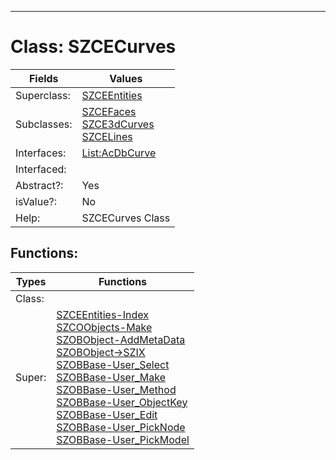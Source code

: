 ---------

# Class:	SZCECurves

| Fields | Values |
| --------- | --------- |
| Superclass: | [SZCEEntities](SZCEEntities.html) |
| Subclasses: | [SZCEFaces](SZCEFaces.html) <br> [SZCE3dCurves](SZCE3dCurves.html) <br> [SZCELines](SZCELines.html) |
| Interfaces: | [List:AcDbCurve](List:AcDbCurve.html) |
| Interfaced: |  |
| Abstract?: | Yes |
| isValue?: | No |
| Help: | SZCECurves Class |


## Functions:

| Types | Functions |
| --------- | --------- |
| Class: |  |
| Super: | [SZCEEntities-Index](SZCEEntities.html) <br> [SZCOObjects-Make](SZCOObjects.html) <br> [SZOBObject-AddMetaData](SZOBObject.html) <br> [SZOBObject->SZIX](SZOBObject.html) <br> [SZOBBase-User_Select](SZOBBase.html) <br> [SZOBBase-User_Make](SZOBBase.html) <br> [SZOBBase-User_Method](SZOBBase.html) <br> [SZOBBase-User_ObjectKey](SZOBBase.html) <br> [SZOBBase-User_Edit](SZOBBase.html) <br> [SZOBBase-User_PickNode](SZOBBase.html) <br> [SZOBBase-User_PickModel](SZOBBase.html) |


